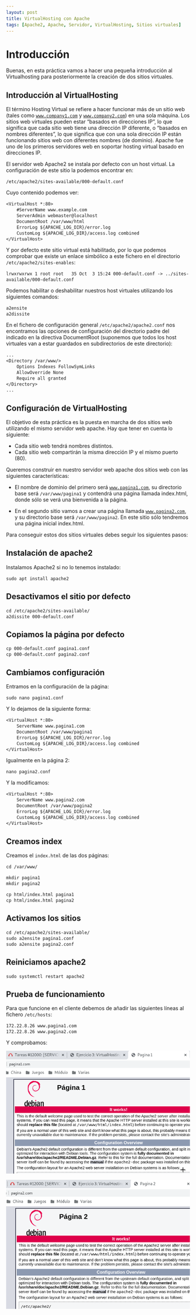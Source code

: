 ```yaml
---
layout: post
title: VirtualHosting con Apache
tags: [Apache2, Apache, Servidor, VirtualHosting, Sitios virtuales]
---
```

# Introducción

Buenas, en esta práctica vamos a hacer una pequeña introducción al Virtualhosting para posteriormente la creación de dos sitios virtuales.

## Introducción al VirtualHosting

El término Hosting Virtual se refiere a hacer funcionar más de un sitio web (tales como <code>www.company1.com</code> y <code>www.company2.com</code>) en una sola máquina. Los sitios web virtuales pueden estar “basados en direcciones IP”, lo que significa que cada sitio web tiene una dirección IP diferente, o “basados en nombres diferentes”, lo que significa que con una sola dirección IP están funcionando sitios web con diferentes nombres (de dominio). Apache fue uno de los primeros servidores web en soportar hosting virtual basado en direcciones IP.

El servidor web Apache2 se instala por defecto con un host virtual. La configuración de este sitio la podemos encontrar en:

~~~
/etc/apache2/sites-available/000-default.conf
~~~

Cuyo contenido podemos ver:

~~~
<VirtualHost *:80>
    #ServerName www.example.com	
    ServerAdmin webmaster@localhost
    DocumentRoot /var/www/html	
    ErrorLog ${APACHE_LOG_DIR}/error.log
    CustomLog ${APACHE_LOG_DIR}/access.log combined	
</VirtualHost>
~~~

Y por defecto este sitio virtual está habilitado, por lo que podemos comprobar que existe un enlace simbólico a este fichero en el directorio <code>/etc/apache2/sites-enables</code>:

~~~
lrwxrwxrwx 1 root root   35 Oct  3 15:24 000-default.conf -> ../sites-available/000-default.conf
~~~

Podemos habilitar o deshabilitar nuestros host virtuales utilizando los siguientes comandos:

~~~
a2ensite
a2dissite
~~~

En el fichero de configuración general <code>/etc/apache2/apache2.conf</code> nos encontramos las opciones de configuración del directorio padre del indicado en la directiva DocumentRoot (suponemos que todos los host virtuales van a estar guardados en subdirectorios de este directorio):

~~~
...
<Directory /var/www/>
	Options Indexes FollowSymLinks
	AllowOverride None
	Require all granted
</Directory>
...
~~~

## Configuración de VirtualHosting

El objetivo de esta práctica es la puesta en marcha de dos sitios web utilizando el mismo servidor web apache. Hay que tener en cuenta lo siguiente:

- Cada sitio web tendrá nombres distintos.
- Cada sitio web compartirán la misma dirección IP y el mismo puerto (80).

Queremos construir en nuestro servidor web apache dos sitios web con las siguientes características:

- El nombre de dominio del primero será <code>www.pagina1.com</code>, su directorio base será <code>/var/www/pagina1</code> y contendrá una página llamada index.html, donde sólo se verá una bienvenida a la página.

- En el segundo sitio vamos a crear una página llamada <code>www.pagina2.com</code>, y su directorio base será <code>/var/www/pagina2</code>. En este sitio sólo tendremos una página inicial index.html.

Para conseguir estos dos sitios virtuales debes seguir los siguientes pasos:

## Instalación de apache2

Instalamos Apache2 si no lo tenemos instalado:

~~~
sudo apt install apache2
~~~

## Desactivamos el sitio por defecto

~~~
cd /etc/apache2/sites-available/
a2dissite 000-default.conf
~~~

## Copiamos la página por defecto

~~~
cp 000-default.conf pagina1.conf
cp 000-default.conf pagina2.conf
~~~

## Cambiamos configuración

Entramos en la configuración de la página:

~~~
sudo nano pagina1.conf
~~~

Y lo dejamos de la siguiente forma:

~~~
<VirtualHost *:80>
	ServerName www.pagina1.com
	DocumentRoot /var/www/pagina1
	ErrorLog ${APACHE_LOG_DIR}/error.log
	CustomLog ${APACHE_LOG_DIR}/access.log combined
</VirtualHost>
~~~

Igualmente en la página 2:

~~~
nano pagina2.conf
~~~

Y la modificamos:

~~~
<VirtualHost *:80>
    ServerName www.pagina2.com
    DocumentRoot /var/www/pagina2
    ErrorLog ${APACHE_LOG_DIR}/error.log
    CustomLog ${APACHE_LOG_DIR}/access.log combined
</VirtualHost>
~~~

## Creamos index

Creamos el <code>index.html</code> de las dos páginas:

~~~
cd /var/www/
~~~

~~~
mkdir pagina1
mkdir pagina2
~~~

~~~
cp html/index.html pagina1
cp html/index.html pagina2
~~~


## Activamos los sitios

~~~
cd /etc/apache2/sites-available/
sudo a2ensite pagina1.conf
sudo a2ensite pagina2.conf
~~~

## Reiniciamos apache2

~~~
sudo systemctl restart apache2
~~~

## Prueba de funcionamiento

Para que funcione en el cliente debemos de añadir las siguientes líneas al fichero <code>/etc/hosts</code>:

~~~
172.22.8.26	www.pagina1.com
172.22.8.26	www.pagina2.com
~~~

Y comprobamos:

![img1](/assets/img/posts/virtualhosting/pagina1.png)

![img2](/assets/img/posts/virtualhosting/pagina2.png)